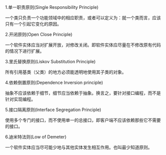 
1.单一职责原则(Single Responsibility Principle)

一个类只负责一个功能领域中的相应职责，或者可以定义为：就一个类而言，应该只有一个引起它变化的原因。

2.开闭原则(Open Close Principle)

一个软件实体应当对扩展开放，对修改关闭。即软件实体应尽量在不修改原有代码的情况下进行扩展。

3.里氏替换原则(Liskov Substitution Principle)

所有引用基类（父类）的地方必须能透明地使用其子类的对象。

4.依赖倒置原则(Dependence Inversion principle)

抽象不应该依赖于细节，细节应当依赖于抽象。换言之，要针对接口编程，而不是针对实现编程。

5.接口隔离原则(Interface Segregation Principle)

使用多个专门的接口，而不使用单一的总接口，即客户端不应该依赖那些它不需要的接口。

6.迪米特法则(Low of Demeter)

一个软件实体应当尽可能少地与其他实体发生相互作用。也叫最少知道原则。



